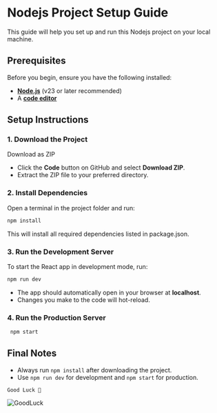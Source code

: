 # Nodejs Project Setup Guide

This guide will help you set up and run this Nodejs project on your local machine.

## Prerequisites

Before you begin, ensure you have the following installed:

* [**Node.js**](https://nodejs.org/en) (v23 or later recommended) 
* A [**code editor**](https://vscodium.com/#install)

## Setup Instructions

### 1. Download the Project

Download as ZIP

* Click the **Code** button on GitHub and select **Download ZIP**.
* Extract the ZIP file to your preferred directory.

### 2. Install Dependencies
Open a terminal in the project folder and run:

```bash
npm install
```
This will install all required dependencies listed in package.json.

### 3. Run the Development Server

To start the React app in development mode, run:

```bash
npm run dev
```

* The app should automatically open in your browser at **localhost**.
* Changes you make to the code will hot-reload.

### 4. Run the Production Server

```bash
 npm start
```

## Final Notes
* Always run `npm install` after downloading the project.
* Use `npm run dev` for development and `npm start` for production.

`Good Luck 🙌`

![GoodLuck](https://media.giphy.com/media/v1.Y2lkPTc5MGI3NjExamowZWR1cWpiOGxvYjI0a20xMjJtMWY3bGJodDMxdjczZ3pocDhjMiZlcD12MV9naWZzX3NlYXJjaCZjdD1n/l3BwSPbqx3QGKEgpp2/giphy.gif "Good luck 👏")
